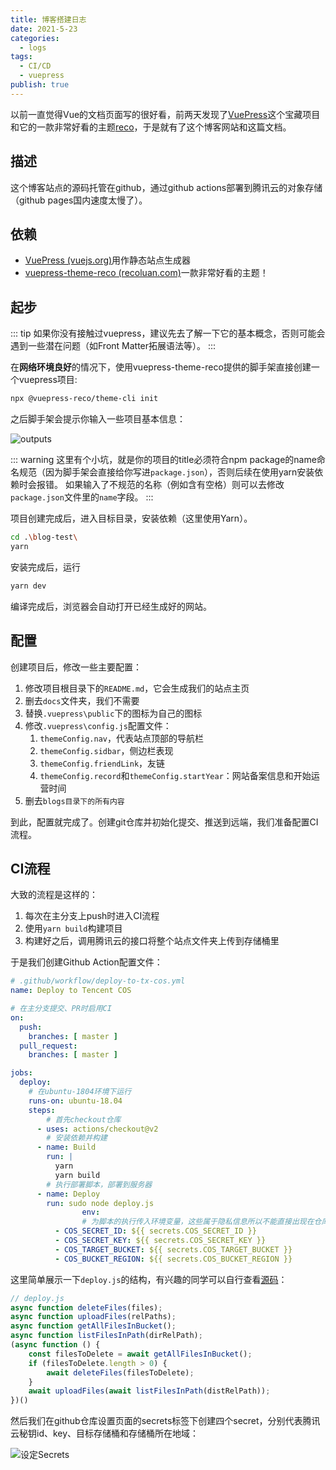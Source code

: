 ```yaml
---
title: 博客搭建日志
date: 2021-5-23
categories:
  - logs
tags:
  - CI/CD
  - vuepress
publish: true
---
```




以前一直觉得Vue的文档页面写的很好看，前两天发现了[VuePress](https://vuepress.vuejs.org/zh/)这个宝藏项目和它的一款非常好看的主题[reco](https://vuepress-theme-reco.recoluan.com/)，于是就有了这个博客网站和这篇文档。

## 描述

这个博客站点的源码托管在github，通过github actions部署到腾讯云的对象存储（github pages国内速度太慢了）。

## 依赖

- [VuePress (vuejs.org)](https://vuepress.vuejs.org/zh/)用作静态站点生成器
- [vuepress-theme-reco (recoluan.com)](https://vuepress-theme-reco.recoluan.com/)一款非常好看的主题！

## 起步

::: tip
如果你没有接触过vuepress，建议先去了解一下它的基本概念，否则可能会遇到一些潜在问题（如Front Matter拓展语法等）。
:::

在**网络环境良好**的情况下，使用vuepress-theme-reco提供的脚手架直接创建一个vuepress项目:

```sh
npx @vuepress-reco/theme-cli init
```

之后脚手架会提示你输入一些项目基本信息：

![outputs](https://picgo-1258344804.cos.ap-chongqing.myqcloud.com/20210523090211.png)

::: warning
这里有个小坑，就是你的项目的title必须符合npm package的name命名规范（因为脚手架会直接给你写进`package.json`），否则后续在使用yarn安装依赖时会报错。
如果输入了不规范的名称（例如含有空格）则可以去修改`package.json`文件里的`name`字段。
:::

项目创建完成后，进入目标目录，安装依赖（这里使用Yarn）。

```sh
cd .\blog-test\
yarn
```

安装完成后，运行

```sh
yarn dev
```

编译完成后，浏览器会自动打开已经生成好的网站。

## 配置

创建项目后，修改一些主要配置：

1. 修改项目根目录下的`README.md`，它会生成我们的站点主页
2. 删去`docs`文件夹，我们不需要
3. 替换`.vuepress\public`下的图标为自己的图标
4. 修改`.vuepress\config.js`配置文件：
   1. `themeConfig.nav`，代表站点顶部的导航栏
   2. `themeConfig.sidbar`，侧边栏表现
   3. `themeConfig.friendLink`，友链
   4. `themeConfig.record`和`themeConfig.startYear`：网站备案信息和开始运营时间
5. 删去`blogs目录下的所有内容`

到此，配置就完成了。创建git仓库并初始化提交、推送到远端，我们准备配置CI流程。

## CI流程

大致的流程是这样的：

1. 每次在主分支上push时进入CI流程
2. 使用`yarn build`构建项目
3. 构建好之后，调用腾讯云的接口将整个站点文件夹上传到存储桶里

于是我们创建Github Action配置文件：

```yml
# .github/workflow/deploy-to-tx-cos.yml
name: Deploy to Tencent COS

# 在主分支提交、PR时启用CI
on:
  push:
    branches: [ master ]
  pull_request:
    branches: [ master ]

jobs:
  deploy:
	# 在ubuntu-1804环境下运行
    runs-on: ubuntu-18.04
    steps:
		# 首先checkout仓库
      - uses: actions/checkout@v2
		# 安装依赖并构建
      - name: Build
        run: |
          yarn
          yarn build
		# 执行部署脚本，部署到服务器
      - name: Deploy
        run: sudo node deploy.js
				env: 
				# 为脚本的执行传入环境变量，这些属于隐私信息所以不能直接出现在仓库文件中，而应放在Secrets中统一访问。
          - COS_SECRET_ID: ${{ secrets.COS_SECRET_ID }}
          - COS_SECRET_KEY: ${{ secrets.COS_SECRET_KEY }}
          - COS_TARGET_BUCKET: ${{ secrets.COS_TARGET_BUCKET }}
          - COS_BUCKET_REGION: ${{ secrets.COS_BUCKET_REGION }}
```

这里简单展示一下`deploy.js`的结构，有兴趣的同学可以自行查看[源码](https://github.com/MiloWang2048/blogs/blob/master/deploy.js)：

```js
// deploy.js
async function deleteFiles(files);
async function uploadFiles(relPaths);
async function getAllFilesInBucket();
async function listFilesInPath(dirRelPath);
(async function () {
    const filesToDelete = await getAllFilesInBucket();
    if (filesToDelete.length > 0) {
        await deleteFiles(filesToDelete);
    }
    await uploadFiles(await listFilesInPath(distRelPath));
})()
```

然后我们在github仓库设置页面的secrets标签下创建四个secret，分别代表腾讯云秘钥id、key、目标存储桶和存储桶所在地域：

![设定Secrets](https://picgo-1258344804.cos.ap-chongqing.myqcloud.com/20210524233805.png)
